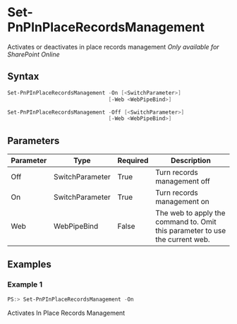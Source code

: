 # Set-PnPInPlaceRecordsManagement
Activates or deactivates in place records management
*Only available for SharePoint Online*
## Syntax
```powershell
Set-PnPInPlaceRecordsManagement -On [<SwitchParameter>]
                                [-Web <WebPipeBind>]
```


```powershell
Set-PnPInPlaceRecordsManagement -Off [<SwitchParameter>]
                                [-Web <WebPipeBind>]
```


## Parameters
Parameter|Type|Required|Description
---------|----|--------|-----------
|Off|SwitchParameter|True|Turn records management off|
|On|SwitchParameter|True|Turn records management on|
|Web|WebPipeBind|False|The web to apply the command to. Omit this parameter to use the current web.|
## Examples

### Example 1
```powershell
PS:> Set-PnPInPlaceRecordsManagement -On
```
Activates In Place Records Management
